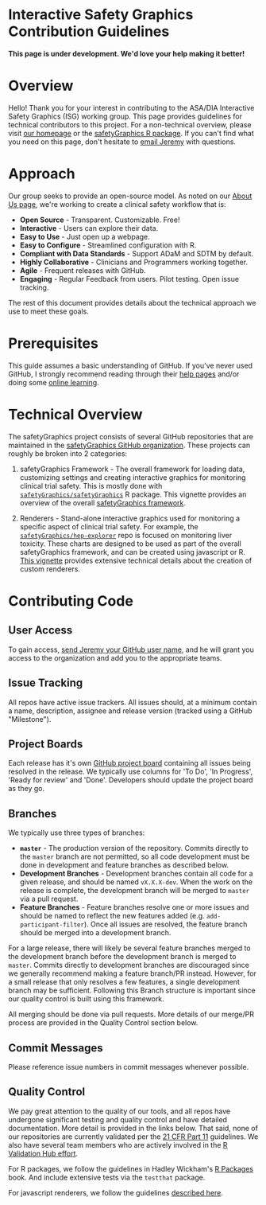 # Interactive Safety Graphics Contribution Guidelines

**This page is under development. We'd love your help making it better!**

# Overview 

Hello! Thank you for your interest in contributing to the ASA/DIA Interactive Safety Graphics (ISG) working group. This page provides guidelines for technical contributors to this project. For a non-technical overview, please visit [our homepage](https://safetygraphics.github.io/) or the [safetyGraphics R package](https://safetygraphics.github.io/safetyGraphics/). If you can't find what you need on this page, don't hesitate to [email Jeremy](mailto:jwildfire@gmail.com?subject=safetyGraphics%20Technical%20Question) with questions. 

# Approach

Our group seeks to provide an open-source model. As noted on our [About Us page](https://safetygraphics.github.io/about), we're working to create a clinical safety workflow that is:

- **Open Source** - Transparent. Customizable. Free!
- **Interactive** - Users can explore their data.
- **Easy to Use** - Just open up a webpage.
- **Easy to Configure** - Streamlined configuration with R.  
- **Compliant with Data Standards** - Support ADaM and SDTM by default.
- **Highly Collaborative** - Clinicians and Programmers working together.
- **Agile** - Frequent releases with GitHub.
- **Engaging** - Regular Feedback from users. Pilot testing. Open issue tracking.

The rest of this document provides details about the technical approach we use to meet these goals. 

# Prerequisites

This guide assumes a basic understanding of GitHub. If you've never used GitHub, I strongly recommend reading through their [help pages](https://help.github.com/en/github) and/or doing some [online learning](https://www.coursera.org/learn/introduction-git-github).

# Technical Overview

The safetyGraphics project consists of several GitHub repositories that are maintained in the [safetyGraphics GitHub organization](https://github.com/SafetyGraphics/). These projects can roughly be broken into 2 categories: 

1. safetyGraphics Framework - The overall framework for loading data, customizing settings and creating interactive graphics for monitoring clinical trial safety. This is mostly done with [`safetyGraphics/safetyGraphics`](https://github.com/SafetyGraphics/safetyGraphics) R package. This vignette provides an overview of the overall [safetyGraphics framework](https://cran.r-project.org/web/packages/safetyGraphics/vignettes/shinyUserGuide.html). 

2. Renderers - Stand-alone interactive graphics used for monitoring a specific aspect of clinical trial safety. For example, the [`safetyGraphics/hep-explorer`](https://github.com/SafetyGraphics/safetyGraphics) repo is focused on monitoring liver toxicity. These charts are designed to be used as part of the overall safetyGraphics framework, and can be created using javascript or R. [This vignette](https://cran.r-project.org/web/packages/safetyGraphics/vignettes/customWorkflows.html) provides extensive technical details about the creation of custom renderers.

# Contributing Code 

## User Access

To gain access, [send Jeremy your GitHub user name](mailto:jwildfire@gmail.com?subject=safetyGraphics%20Access%20Request), and he will grant you access to the organization and add you to the appropriate teams. 

## Issue Tracking

All repos have active issue trackers. All issues should, at a minimum contain a name, description, assignee and release version (tracked using a GitHub "Milestone").

## Project Boards

Each release has it's own [GitHub project board](https://help.github.com/en/github/managing-your-work-on-github/managing-project-boards) containing all issues being resolved in the release. We typically use columns for 'To Do', 'In Progress', 'Ready for review' and 'Done'. Developers should update the project board as they go. 

## Branches

 We typically use three types of branches: 

- **`master`** - The production version of the repository. Commits directly to the `master` branch are not permitted, so all code development must be done in development and feature branches as described below.
- **Development Branches** - Development branches contain all code for a given release, and should be named `vX.X.X-dev`. When the work on the release is complete, the development branch will be merged to `master` via a pull request. 
- **Feature Branches** - Feature branches resolve one or more issues and should be named to reflect the new features added  (e.g. `add-participant-filter`). Once all issues are resolved, the feature branch should be merged into a development branch. 

For a large release, there will likely be several feature branches merged to the development branch before the development branch is merged to `master`. Commits directly to development branches are discouraged since we generally recommend making a feature branch/PR instead. However, for a small release that only resolves a few features, a single development branch may be sufficient. Following this Branch structure is important since our quality control is built using this framework. 

All merging should be done via pull requests. More details of our merge/PR process are provided in the Quality Control section below. 

## Commit Messages

Please reference issue numbers in commit messages whenever possible. 

## Quality Control

We pay great attention to the quality of our tools, and all repos have undergone significant testing and quality control and have detailed documentation. More detail is provided in the links below. That said, none of our repositories are currently validated per the [21 CFR Part 11](https://www.accessdata.fda.gov/scripts/cdrh/cfdocs/cfcfr/CFRSearch.cfm?CFRPart=11) guidelines.  We also have several team members who are actively involved in the [R Validation Hub effort](https://www.pharmar.org/).

For R packages, we follow the guidelines in Hadley Wickham's [R Packages](http://r-pkgs.had.co.nz/) book. And include extensive tests via the `testthat` package. 

For javascript renderers, we follow the guidelines [described here](https://github.com/RhoInc/open-source-handbook/blob/master/workflow/testing/readme.md). 
